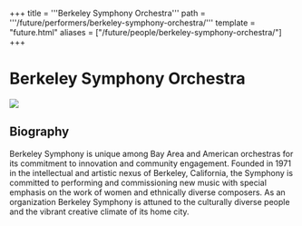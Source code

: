 +++
title = '''Berkeley Symphony Orchestra'''
path = '''/future/performers/berkeley-symphony-orchestra/'''
template = "future.html"
aliases = ["/future/people/berkeley-symphony-orchestra/"]
+++

<h1>Berkeley Symphony Orchestra</h1>

<img class="speaker-photo" src="https://custom.cvent.com/C3A4539B19F74ABCB6FCE437F6BC0A74/files/event/910aaf2914d44586a56fbd0b3b2c31c0/98f6e0b5c52e4fdd82ae5358d527f36f.jpeg">
<h2>Biography</h2>
<p>Berkeley Symphony is unique among Bay Area and American orchestras for its commitment to innovation and community engagement. Founded in 1971 in the intellectual and artistic nexus of Berkeley, California, the Symphony is committed to performing and commissioning new music with special emphasis on the work of women and ethnically diverse composers. As an organization Berkeley Symphony is attuned to the culturally diverse people and the vibrant creative climate of its home city.</p>

